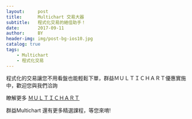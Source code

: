 ```yaml
---
layout:     post
title:      Multichart 交易大器
subtitle:   程式化交易的絕佳助手！
date:       2017-09-11
author:     BY
header-img: img/post-bg-ios10.jpg
catalog: true
tags:
    - Multichart
    - 程式化交易
---
```



程式化的交易讓您不用看盤也能輕鬆下單，群益ＭＵＬＴＩＣＨＡＲＴ優惠實施中，歡迎您與我們洽詢

瞭解更多 [ＭＵＬＴＩＣＨＡＲＴ](https://www.capital.com.tw/MultiCharts/superiority.asp) 


群益Multichart 還有更多精選課程，等您來唷!  
